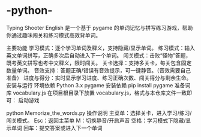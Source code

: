 # -python-
Typing Shooter English 是一个基于 pygame 的单词记忆与拼写练习游戏，帮助你通过趣味闯关和练习模式高效背单词。

主要功能
  学习模式：逐个学习单词及释义，支持隐藏/显示单词。
  练习模式：输入英文单词拼写，正确多次后自动进入下一个单词。
  闯关模式：击败“怪物”答题，既考英文拼写也考中文释义，限时闯关。
  关卡选择：支持多关卡，每关包含固定数量单词。
  音效支持：答题正确/错误有音效提示，可一键静音。（音效需要自己准备）
  进度与得分：实时显示学习进度、练习正确次数、闯关得分与剩余生命。
安装与运行
环境依赖
  Python 3.x
  pygame
安装依赖
  pip install pygame
准备词库
  vocabulary.js
在项目根目录下放置 vocabulary.js，格式与本仓库文件一致即可：
启动游戏

python Memorize_the_words.py
操作说明
主菜单：选择关卡，进入学习/练习/闯关模式。
Esc：返回主菜单
M：切换静音/开启声音
空格：学习模式下隐藏/显示单词
回车：提交答案或进入下一个单词
